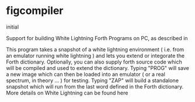 # figcompiler
initial

Support for building White Lightning Forth Programs on PC, as described in 

This program takes a snapshot of a white lightning environment ( i.e. from an emulator running white lightning  ) 
and lets you extend or integorate the Forth dictionary. Optionally, you can also supply forth source code which will be compiled and
used to extend the dictionary. Typing "PROG" will save a new image which can then be loaded into an emulator ( or a real spectrum, in theory ... ) for testing. Typing "ZAP" will build a standalone snapshot which will run from the last word defined in the Forth dictionary. More details on White Lightning can be found here

